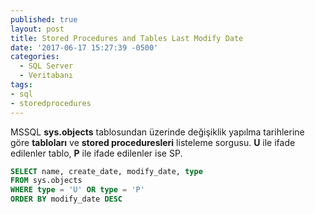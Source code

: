 ```yaml
---
published: true
layout: post
title: Stored Procedures and Tables Last Modify Date
date: '2017-06-17 15:27:39 -0500'
categories:
  - SQL Server
  - Veritabanı
tags:
- sql
- storedprocedures
---
```

MSSQL **sys.objects** tablosundan üzerinde değişiklik yapılma tarihlerine göre **tabloları** ve **stored proceduresleri** listeleme sorgusu. **U** ile ifade edilenler tablo, **P** ile ifade edilenler ise SP.
<!--more-->
```sql
SELECT name, create_date, modify_date, type
FROM sys.objects
WHERE type = 'U' OR type = 'P'
ORDER BY modify_date DESC 
```